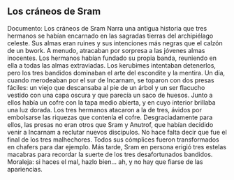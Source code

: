 ## Los cráneos de Sram
Documento: Los cráneos de Sram
Narra una antigua historia que tres hermanos se habían encarnado en las sagradas tierras del archipiélago celeste. Sus almas eran ruines y sus intenciones más negras que el calzón de un bwork. A menudo, atracaban por sorpresa a las jóvenes almas inocentes. Los hermanos habían fundado su propia banda, reuniendo en ella a todas las almas extraviadas.
Los kerubimes intentaban detenerlos, pero los tres bandidos dominaban el arte del escondite y la mentira.
Un día, cuando merodeaban por el sur de Incarnam, se toparon con dos presas fáciles: un viejo que descansaba al pie de un árbol y un ser flacucho vestido con una capa oscura y que parecía un saco de huesos. Junto a ellos había un cofre con la tapa medio abierta, y en cuyo interior brillaba una luz dorada.
Los tres hermanos atacaron a la de tres, ávidos por embolsarse las riquezas que contenía el cofre. Desgraciadamente para ellos, las presas no eran otros que Sram y Anutrof, que habían decidido venir a Incarnam a reclutar nuevos discípulos.
No hace falta decir que fue el final de los tres malhechores. Todos sus cómplices fueron transformados en chafers para dar ejemplo. Más tarde, Sram en persona erigió tres estelas macabras para recordar la suerte de los tres desafortunados bandidos.
Moraleja: si haces el mal, hazlo bien... ah, y no hay que fiarse de las apariencias.
